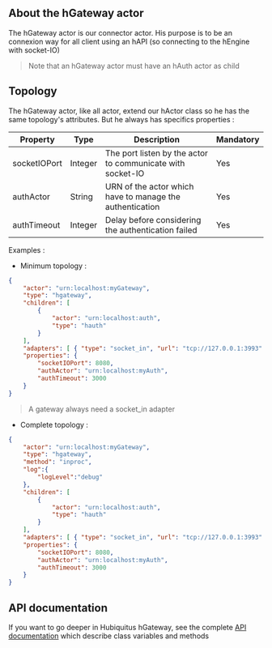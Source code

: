 ## About the hGateway actor

The hGateway actor is our connector actor.
His purpose is to be an connexion way for all client using an hAPI (so connecting to the hEngine with socket-IO)

> Note that an hGateway actor must have an hAuth actor as child

## Topology

The hGateway actor, like all actor, extend our hActor class so he has the same topology's attributes.
But he always has specifics properties :
<table>
    <thead>
        <tr>
            <th>Property</th>
            <th>Type</th>
            <th>Description</th>
            <th>Mandatory</th>
        </tr>
    </thead>
    <tbody>
        <tr>
            <td>socketIOPort</td>
            <td>Integer</td>
            <td>The port listen by the actor to communicate with socket-IO</td>
            <td>Yes</td>
        </tr>
        <tr>
            <td>authActor</td>
            <td>String</td>
            <td>URN of the actor which have to manage the authentication</td>
            <td>Yes</td>
        </tr>
        <tr>
            <td>authTimeout</td>
            <td>Integer</td>
            <td>Delay before considering the authentication failed</td>
            <td>Yes</td>
        </tr>
    </tbody>
</table>

Examples :

* Minimum topology :

```json
{
    "actor": "urn:localhost:myGateway",
    "type": "hgateway",
    "children": [
        {
            "actor": "urn:localhost:auth",
            "type": "hauth"
        }
    ],
    "adapters": [ { "type": "socket_in", "url": "tcp://127.0.0.1:3993" } ],
    "properties": {
        "socketIOPort": 8080,
        "authActor": "urn:localhost:myAuth",
        "authTimeout": 3000
    }
}
```
> A gateway always need a socket_in adapter

* Complete topology :

```json
{
    "actor": "urn:localhost:myGateway",
    "type": "hgateway",
    "method": "inproc",
    "log":{
        "logLevel":"debug"
    },
    "children": [
        {
            "actor": "urn:localhost:auth",
            "type": "hauth"
        }
    ],
    "adapters": [ { "type": "socket_in", "url": "tcp://127.0.0.1:3993" } ],
    "properties": {
        "socketIOPort": 8080,
        "authActor": "urn:localhost:myAuth",
        "authTimeout": 3000
    }
}
```

## API documentation

If you want to go deeper in Hubiquitus hGateway, see the complete [API documentation](http://coffeedoc.info/github/hubiquitus/hubiquitus/master/) which describe class variables and methods

